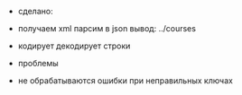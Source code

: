 
+ сделано:
+ получаем xml парсим в json вывод: ../courses
+ кодирует декодирует строки

+ проблемы
+ не обрабатываются ошибки при неправильных ключах